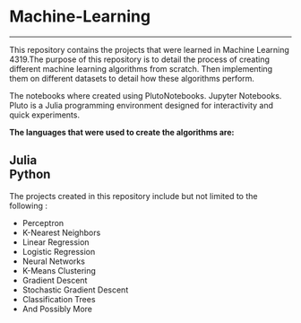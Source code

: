 # Machine-Learning

---
This repository contains the projects that were learned in Machine Learning 4319.The purpose of this repository is to detail the process of creating different machine learning algorithms from scratch. Then implementing them on different datasets to detail how these algorithms perform.

The notebooks where created using PlutoNotebooks. Jupyter Notebooks. Pluto is a Julia programming environment designed for interactivity and quick experiments.

**The languages that were used to create the algorithms are:**

**Julia**\
**Python**
---

The projects created in this repository include but not limited to the following :

- Perceptron
- K-Nearest Neighbors
- Linear Regression
- Logistic Regression
- Neural Networks
- K-Means Clustering
- Gradient Descent
- Stochastic Gradient Descent
- Classification Trees
- And Possibly More
